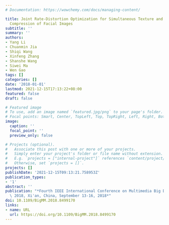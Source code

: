 ```yaml
---
# Documentation: https://wowchemy.com/docs/managing-content/

title: Joint Rate-Distortion Optimization for Simultaneous Texture and Deep Feature
  Compression of Facial Images
subtitle: ''
summary: ''
authors:
- Yang Li
- Chuanmin Jia
- Shiqi Wang
- Xinfeng Zhang
- Shanshe Wang
- Siwei Ma
- Wen Gao
tags: []
categories: []
date: '2018-01-01'
lastmod: 2021-12-15T17:13:22+08:00
featured: false
draft: false

# Featured image
# To use, add an image named `featured.jpg/png` to your page's folder.
# Focal points: Smart, Center, TopLeft, Top, TopRight, Left, Right, BottomLeft, Bottom, BottomRight.
image:
  caption: ''
  focal_point: ''
  preview_only: false

# Projects (optional).
#   Associate this post with one or more of your projects.
#   Simply enter your project's folder or file name without extension.
#   E.g. `projects = ["internal-project"]` references `content/project/deep-learning/index.md`.
#   Otherwise, set `projects = []`.
projects: []
publishDate: '2021-12-15T09:13:21.758953Z'
publication_types:
- '1'
abstract: ''
publication: "*Fourth IEEE International Conference on Multimedia Big Data, BigMM\
  \ 2018, Xi'an, China, September 13-16, 2018*"
doi: 10.1109/BigMM.2018.8499170
links:
- name: URL
  url: https://doi.org/10.1109/BigMM.2018.8499170
---
```

